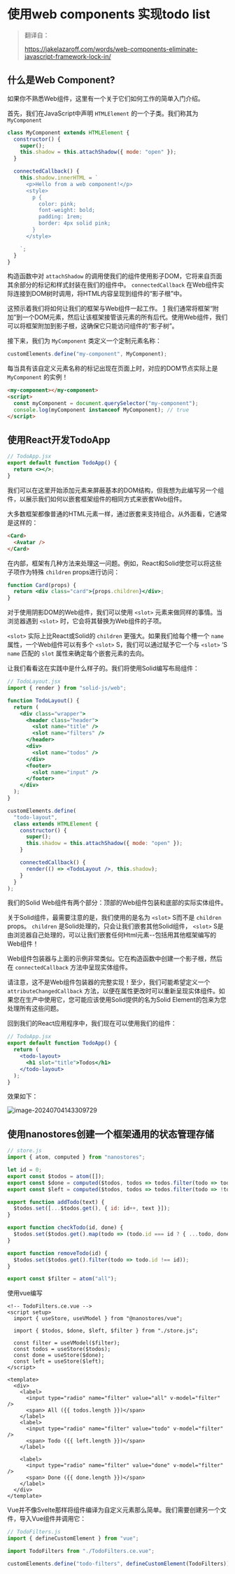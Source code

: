 # 使用web components 实现todo list

> 翻译自：
>
> https://jakelazaroff.com/words/web-components-eliminate-javascript-framework-lock-in/

## 什么是Web Component?

如果你不熟悉Web组件，这里有一个关于它们如何工作的简单入门介绍。

首先，我们在JavaScript中声明 `HTMLElement` 的一个子类。我们称其为 `MyComponent`

```js
class MyComponent extends HTMLElement {
  constructor() {
    super();
    this.shadow = this.attachShadow({ mode: "open" });
  }

  connectedCallback() {
    this.shadow.innerHTML = `
      <p>Hello from a web component!</p>
      <style>
        p {
          color: pink;
          font-weight: bold;
          padding: 1rem;
          border: 4px solid pink;
        }
      </style>

    `;
  }
}
```

构造函数中对 `attachShadow` 的调用使我们的组件使用影子DOM，它将来自页面其余部分的标记和样式封装在我们的组件中。 `connectedCallback` 在Web组件实际连接到DOM树时调用，将HTML内容呈现到组件的“影子根”中。

这预示着我们将如何让我们的框架与Web组件一起工作。 [1](https://jakelazaroff.com/words/web-components-eliminate-javascript-framework-lock-in/#user-content-fn-rimshot) 我们通常将框架“附加”到一个DOM元素，然后让该框架接管该元素的所有后代。使用Web组件，我们可以将框架附加到影子根，这确保它只能访问组件的“影子树”。

接下来，我们为 `MyComponent` 类定义一个定制元素名称：

```js
customElements.define("my-component", MyComponent);
```

每当具有该自定义元素名称的标记出现在页面上时，对应的DOM节点实际上是 `MyComponent` 的实例！

```html
<my-component></my-component>
<script>
  const myComponent = document.querySelector("my-component");
  console.log(myComponent instanceof MyComponent); // true
</script>
```

## 使用React开发TodoApp

```jsx
// TodoApp.jsx
export default function TodoApp() {
  return <></>;
}
```

我们可以在这里开始添加元素来屏蔽基本的DOM结构，但我想为此编写另一个组件，以展示我们如何以嵌套框架组件的相同方式来嵌套Web组件。

大多数框架都像普通的HTML元素一样，通过嵌套来支持组合。从外面看，它通常是这样的：

```html
<Card>
  <Avatar />
</Card>
```

在内部，框架有几种方法来处理这一问题。例如，React和Solid使您可以将这些子项作为特殊 `children` props进行访问：

```jsx
function Card(props) {
  return <div class="card">{props.children}</div>;
}
```

对于使用阴影DOM的Web组件，我们可以使用 `<slot>` 元素来做同样的事情。当浏览器遇到 `<slot>` 时，它会将其替换为Web组件的子项。

`<slot>` 实际上比React或Solid的 `children` 更强大。如果我们给每个槽一个 `name` 属性，一个Web组件可以有多个 `<slot>` S，我们可以通过赋予它一个与 `<slot>` ‘S `name` 匹配的 `slot` 属性来确定每个嵌套元素的去向。

让我们看看这在实践中是什么样子的。我们将使用Solid编写布局组件：

```jsx
// TodoLayout.jsx
import { render } from "solid-js/web";

function TodoLayout() {
  return (
    <div class="wrapper">
      <header class="header">
        <slot name="title" />
        <slot name="filters" />
      </header>
      <div>
        <slot name="todos" />
      </div>
      <footer>
        <slot name="input" />
      </footer>
    </div>
  );
}

customElements.define(
  "todo-layout",
  class extends HTMLElement {
    constructor() {
      super();
      this.shadow = this.attachShadow({ mode: "open" });
    }

    connectedCallback() {
      render(() => <TodoLayout />, this.shadow);
    }
  }
);
```

我们的Solid  Web组件有两个部分：顶部的Web组件包装和底部的实际实体组件。

关于Solid组件，最需要注意的是，我们使用的是名为 `<slot>` S而不是 `children` props。 `children` 是Solid处理的，只会让我们嵌套其他Solid组件， `<slot>` S是由浏览器自己处理的，可以让我们嵌套任何Html元素--包括用其他框架编写的Web组件！

Web组件包装器与上面的示例非常类似。它在构造函数中创建一个影子根，然后在 `connectedCallback` 方法中呈现实体组件。

请注意，这不是Web组件包装器的完整实现！至少，我们可能希望定义一个 `attributeChangedCallback` 方法，以便在属性更改时可以重新呈现实体组件。如果您在生产中使用它，您可能应该使用Solid提供的名为Solid Element的包来为您处理所有这些问题。

回到我们的React应用程序中，我们现在可以使用我们的组件：

```jsx
// TodoApp.jsx
export default function TodoApp() {
  return (
    <todo-layout>
      <h1 slot="title">Todos</h1>
    </todo-layout>
  );
}
```

效果如下：

![image-20240704143309729](https://s2.loli.net/2024/07/04/LgmwSz8H93MrD5d.png)

## 使用nanostores创建一个框架通用的状态管理存储

```js
// store.js
import { atom, computed } from "nanostores";

let id = 0;
export const $todos = atom([]);
export const $done = computed($todos, todos => todos.filter(todo => todo.done));
export const $left = computed($todos, todos => todos.filter(todo => !todo.done));

export function addTodo(text) {
  $todos.set([...$todos.get(), { id: id++, text }]);
}

export function checkTodo(id, done) {
  $todos.set($todos.get().map(todo => (todo.id === id ? { ...todo, done } : todo)));
}

export function removeTodo(id) {
  $todos.set($todos.get().filter(todo => todo.id !== id));
}

export const $filter = atom("all");
```

使用vue编写

```vue
<!-- TodoFilters.ce.vue -->
<script setup>
  import { useStore, useVModel } from "@nanostores/vue";

  import { $todos, $done, $left, $filter } from "./store.js";

  const filter = useVModel($filter);
  const todos = useStore($todos);
  const done = useStore($done);
  const left = useStore($left);
</script>

<template>
  <div>
    <label>
      <input type="radio" name="filter" value="all" v-model="filter" />
      <span> All ({{ todos.length }})</span>
    </label>
    <label>
      <input type="radio" name="filter" value="todo" v-model="filter" />
      <span> Todo ({{ left.length }})</span>
    </label>

    <label>
      <input type="radio" name="filter" value="done" v-model="filter" />
      <span> Done ({{ done.length }})</span>
    </label>
  </div>
</template>
```

Vue并不像Svelte那样将组件编译为自定义元素那么简单。我们需要创建另一个文件，导入Vue组件并调用它：

```js
// TodoFilters.js
import { defineCustomElement } from "vue";

import TodoFilters from "./TodoFilters.ce.vue";

customElements.define("todo-filters", defineCustomElement(TodoFilters));
```

